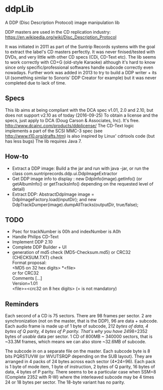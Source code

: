 # ddpLib
A DDP (Disc Description Protocol) image manipulation lib

DDP masters are used in the CD replication industry: https://en.wikipedia.org/wiki/Disc_Description_Protocol

It was initiated in 2011 as part of the Suntrip Records systems with the goal to extract the label's CD masters perfectly. It was never finised/tested with DVDs, and very little with other CD specs (CDi, CD-Text etc). The lib seems to work correctly with CD+G (old-style Karaoke) although it's hard to know since only specific/professional softwares handle subcode correctly even nowadays.
Further work was added in 2013 to try to build a DDP writer + its UI (something similar to Sonoris' DDP Creator for example) but it was never completed due to lack of time.

## Specs
This lib aims at being compliant with the DCA spec v1.01, 2.0 and 2.10, but does not support v2.10 as of today (2016-09-25)
To obtain a license and the specs, just apply to DCA (Doug Carson & Associates, Inc). It's free. http://www.dcainc.com/products/ddplicense/
The CD-Text logic implements a part of the SCSI MMC-3 spec (see http://www.t10.org/drafts.htm) is also inspired by Linux' cdrtools code (but has less bugs)
The lib requires Java 7.

## How-to
- Extract a DDP image: Build a the jar and run with java -jar, or run the class com.suntriprecords.ddp.ui.DdpImageExtractor
- Get DDP image info to display : new DdpInfo(image).getInfo() (or getAlbumInfo() or getTracksInfo() depending on the requested level of detail)
- Extract DDP: AbstractDdpImage image = DdpImageFactory.load(inputDir); and new DdpTrackDumper(image).dumpAllTracks(outputDir, true/false);


## TODO
- Psec for trackNumber is 00h and indexNumber is A0h
- Handle Philips CD-Text
- Implement DDP 2.10
- Complete DDP Builder + UI
- generation of md5 check (MD5-Checksum.md5) or CRC32 (CHECKSUM.TXT) check  
    Format proposal:  
        \<MD5 on 32 hex digits\> *\<file\>  
        or for CRC32  
        Comments [...]  
        Version=1.01  
        \<file\>=\<crc32 on 8 hex digits\> (= is not mandatory)  


## Reminders
Each second of a CD is 75 sectors.
There are 98 frames per sector. 2 are synchronization (not on the master, that is the DDP), 96 are data + subcode.
Each audio frame is made up of 1 byte of subcode, 2*12 bytes of data, 4 bytes of Q parity, 4 bytes of P parity.
That's why you have 24*98=2352 bytes of *usable* data per sector.
1 CD of 800MB ~ 340000 sectors, that is ~33.3M frames, which means we can also store ~32.6MB of subcode.

The subcode in on a separate file on the master.
Each subcode byte is 8 bits PQRSTUVW (or WVUTSRQP depending on the SUB layout). They are arranged in 4 packs of 24 bytes across each sector (4*24=96).
Each pack is 1 byte of mode item, 1 byte of instruction, 2 bytes of Q parity, 16 bytes of data, 4 bytes of P parity.
There seems to be a particular case when SSM=8 (Complete 2352 with R-W) where the interleaved subcode may be 4 times 24 or 18 bytes per sector. The 18-byte variant has no parity.
